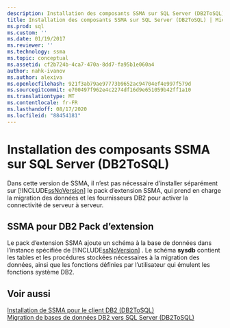 ```yaml
---
description: Installation des composants SSMA sur SQL Server (DB2ToSQL)
title: Installation des composants SSMA sur SQL Server (DB2ToSQL) | Microsoft Docs
ms.prod: sql
ms.custom: ''
ms.date: 01/19/2017
ms.reviewer: ''
ms.technology: ssma
ms.topic: conceptual
ms.assetid: cf2b724b-4ca7-470a-8dd7-fa95b1e060a4
author: nahk-ivanov
ms.author: alexiva
ms.openlocfilehash: 921f3ab79ae97773b9652ac94704ef4e997f579d
ms.sourcegitcommit: e700497f962e4c2274df16d9e651059b42ff1a10
ms.translationtype: MT
ms.contentlocale: fr-FR
ms.lasthandoff: 08/17/2020
ms.locfileid: "88454181"
---
```

# <a name="installing-ssma-components-on-sql-server-db2tosql"></a>Installation des composants SSMA sur SQL Server (DB2ToSQL)
Dans cette version de SSMA, il n’est pas nécessaire d’installer séparément sur [!INCLUDE[ssNoVersion](../../includes/ssnoversion-md.md)] le pack d’extension SSMA, qui prend en charge la migration des données et les fournisseurs DB2 pour activer la connectivité de serveur à serveur.  
  
## <a name="ssma-for-db2-extension-pack"></a>SSMA pour DB2 Pack d’extension  
Le pack d’extension SSMA ajoute un schéma à la base de données dans l’instance spécifiée de [!INCLUDE[ssNoVersion](../../includes/ssnoversion-md.md)] . Le schéma **sysdb** contient les tables et les procédures stockées nécessaires à la migration des données, ainsi que les fonctions définies par l’utilisateur qui émulent les fonctions système DB2.  
  
## <a name="see-also"></a>Voir aussi  
[Installation de SSMA pour le client DB2 &#40;DB2ToSQL&#41;](../../ssma/db2/installing-ssma-for-db2-client-db2tosql.md)  
[Migration de bases de données DB2 vers SQL Server &#40;DB2ToSQL&#41;](../../ssma/db2/migrating-db2-databases-to-sql-server-db2tosql.md)  
  
